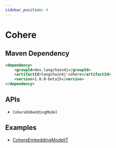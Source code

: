 ```yaml
---
sidebar_position: 4
---
```


# Cohere

## Maven Dependency

```xml
<dependency>
    <groupId>dev.langchain4j</groupId>
    <artifactId>langchain4j-cohere</artifactId>
    <version>1.8.0-beta15</version>
</dependency>
```

## APIs

- `CohereEmbeddingModel`


## Examples

- [CohereEmbeddingModelIT](https://github.com/langchain4j/langchain4j/blob/main/langchain4j-cohere/src/test/java/dev/langchain4j/model/cohere/CohereEmbeddingModelIT.java)
